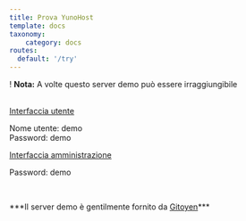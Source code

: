 ```yaml
---
title: Prova YunoHost
template: docs
taxonomy:
    category: docs
routes:
  default: '/try'
---
```


! **Nota:** A volte questo server demo può essere irraggiungibile

<br>

  <div class="row text-center">
    <div class="col-md-6">
      <a href="https://demo.yunohost.org/" target="_blank" class="btn btn-success btn-lg"><span class="glyphicon glyphicon-user"></span> Interfaccia utente</a>
      <p class="text-muted">Nome utente: demo<br>Password: demo</p>
    </div>
    <div class="col-md-5">
      <a href="https://demo.yunohost.org/yunohost/admin" target="_blank" class="btn btn-primary btn-lg"><span class="glyphicon glyphicon-lock"></span> Interfaccia amministrazione</a>
      <p class="text-muted">Password: demo</p>
    </div>
  </div>

<br>

<p class="text-center" markdown="1">
***Il server demo è gentilmente fornito da 
<a href="https://www.gitoyen.net" target="_blank">Gitoyen</a>***
</p>
